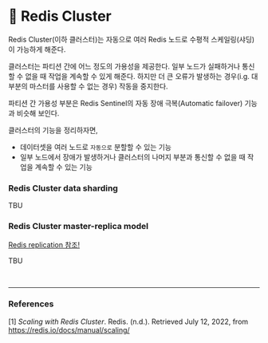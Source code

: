 # :footprints: **Redis Cluster**

Redis Cluster(이하 클러스터)는 자동으로 여러 Redis 노드로 수평적 스케일링(샤딩)이 가능하게 해준다.

클러스터는 파티션 간에 어느 정도의 가용성을 제공한다. 일부 노드가 실패하거나 통신할 수 없을 때 작업을 계속할 수 있게 해준다. 하지만 더 큰 오류가 발생하는 경우(i.g. 대부분의 마스터를 사용할 수 없는 경우) 작동을 중지한다.

파티션 간 가용성 부분은 Redis Sentinel의 자동 장애 극복(Automatic failover) 기능과 비슷해 보인다.

클러스터의 기능을 정리하자면,
- 데이터셋을 여러 노드로 `자동으로` 분할할 수 있는 기능
- 일부 노드에서 장애가 발생하거나 클러스터의 나머지 부분과 통신할 수 없을 때 작업을 계속할 수 있는 기능

### Redis Cluster data sharding

TBU

### Redis Cluster master-replica model

[Redis replication 참조!](replication.md)

TBU

<br>

---
### **References**
[1] *Scaling with Redis Cluster*. Redis. (n.d.). Retrieved July 12, 2022, from https://redis.io/docs/manual/scaling/
